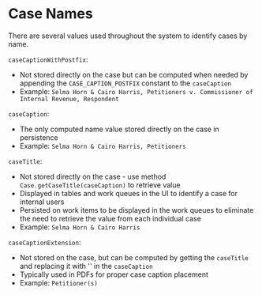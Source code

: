 # Case Names

There are several values used throughout the system to identify cases by name.

`caseCaptionWithPostfix`:
* Not stored directly on the case but can be computed when needed by appending the `CASE_CAPTION_POSTFIX` constant to the `caseCaption`
* Example: `Selma Horn & Cairo Harris, Petitioners v. Commissioner of Internal Revenue, Respondent`

`caseCaption`:
* The only computed name value stored directly on the case in persistence
* Example: `Selma Horn & Cairo Harris, Petitioners`

`caseTitle`:
* Not stored directly on the case - use method `Case.getCaseTitle(caseCaption)` to retrieve value
* Displayed in tables and work queues in the UI to identify a case for internal users
* Persisted on work items to be displayed in the work queues to eliminate the need to retrieve the value from each individual case
* Example: `Selma Horn & Cairo Harris`

`caseCaptionExtension`:
* Not stored on the case, but can be computed by getting the `caseTitle` and replacing it with '' in the `caseCaption`
* Typically used in PDFs for proper case caption placement
* Example: `Petitioner(s)`
